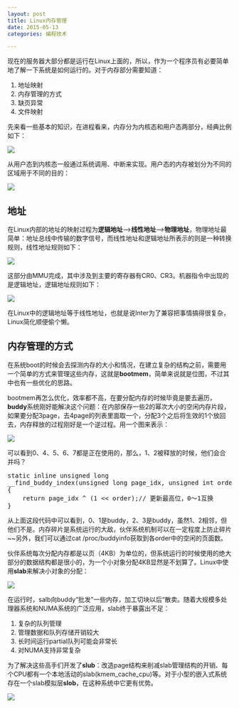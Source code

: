 ```yaml
---
layout: post
title: Linux内存管理
date: 2015-05-13
categories: 编程技术

---
```


现在的服务器大部分都是运行在Linux上面的，所以，作为一个程序员有必要简单地了解一下系统是如何运行的。对于内存部分需要知道：

1. 地址映射
2. 内存管理的方式
3. 缺页异常
4. 文件映射

先来看一些基本的知识，在进程看来，内存分为内核态和用户态两部分，经典比例如下：

![](http://7xiz10.com1.z0.glb.clouddn.com/Linux内存-虚拟地址.png)

从用户态到内核态一般通过系统调用、中断来实现。用户态的内存被划分为不同的区域用于不同的目的：

![](http://7xiz10.com1.z0.glb.clouddn.com/Linux内存-用户区分段.png)

## 地址

在Linux内部的地址的映射过程为**逻辑地址**-->**线性地址**-->**物理地址**，物理地址最简单：地址总线中传输的数字信号，而线性地址和逻辑地址所表示的则是一种转换规则，线性地址规则如下：

![](http://7xiz10.com1.z0.glb.clouddn.com/Linux内存-线性地址.png)

这部分由MMU完成，其中涉及到主要的寄存器有CR0、CR3。机器指令中出现的是逻辑地址，逻辑地址规则如下：

![](http://7xiz10.com1.z0.glb.clouddn.com/Linux内存-逻辑地址.png)

在Linux中的逻辑地址等于线性地址，也就是说Inter为了兼容把事情搞得很复杂，Linux简化顺便偷个懒。

## 内存管理的方式

在系统boot的时候会去探测内存的大小和情况，在建立复杂的结构之前，需要用一个简单的方式来管理这些内存，这就是**bootmem**，简单来说就是位图，不过其中也有一些优化的思路。

bootmem再怎么优化，效率都不高，在要分配内存的时候毕竟是要去遍历，**buddy**系统刚好能解决这个问题：在内部保存一些2的幂次大小的空闲内存片段，如果要分配3page，去4page的列表里面取一个，分配3个之后将生效的1个放回去，内存释放的过程刚好是一个逆过程。用一个图来表示：

![](http://7xiz10.com1.z0.glb.clouddn.com/Linux内存-伙伴系统.png)

可以看到0、4、5、6、7都是正在使用的，那么，1、2被释放的时候，他们会合并吗？

<pre class="prettyprint">
static inline unsigned long
__find_buddy_index(unsigned long page_idx, unsigned int order)
{
    return page_idx ^ (1 &lt;&lt; order);// 更新最高位，0～1互换
}
</pre>

从上面这段代码中可以看到，0、1是buddy，2、3是buddy，虽然1、2相邻，但他们不是。内存碎片是系统运行的大敌，伙伴系统机制可以在一定程度上防止碎片~~另外，我们可以通过cat /proc/buddyinfo获取到各order中的空闲的页面数。

伙伴系统每次分配内存都是以页（4KB）为单位的，但系统运行的时候使用的绝大部分的数据结构都是很小的，为一个小对象分配4KB显然是不划算了。Linux中使用**slab**来解决小对象的分配：

![](http://7xiz10.com1.z0.glb.clouddn.com/Linux内存-SLAB.png)

在运行时，salb向buddy“批发”一些内存，加工切块以后“散卖。随着大规模多处理器系统和NUMA系统的广泛应用，slab终于暴露出不足：

1. 复杂的队列管理
2. 管理数据和队列存储开销较大
3. 长时间运行partial队列可能会非常长
4. 对NUMA支持非常复杂

为了解决这些高手们开发了**slub**：改造page结构来削减slab管理结构的开销、每个CPU都有一个本地活动的slab(kmem_cache_cpu)等。对于小型的嵌入式系统存在一个slab模拟层**slob**，在这种系统中它更有优势。




![](http://7xiz10.com1.z0.glb.clouddn.com/Linux内存-ALL.png)











